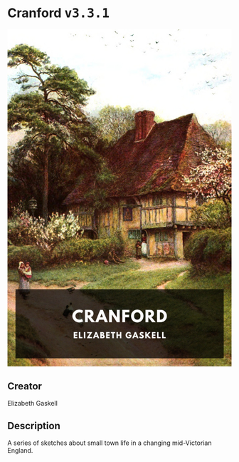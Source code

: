 
# Cranford <kbd>v3.3.1</kbd>

<center>
  <img src="./cover-1024.jpg"/>
</center>

## Creator
Elizabeth Gaskell

## Description
A series of sketches about small town life in a changing mid-Victorian England.
